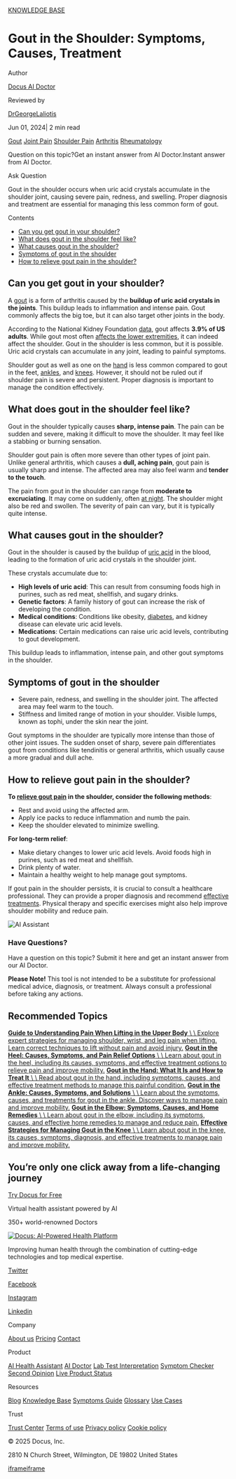 [KNOWLEDGE BASE](https://docus.ai/knowledge-base)

# Gout in the Shoulder: Symptoms, Causes, Treatment

Author

[Docus AI Doctor](https://docus.ai/ai-doctor)

Reviewed by

[DrGeorgeLaliotis](https://docus.ai/author/dr-george-laliotis)

Jun 01, 2024\| 2 min read

[Gout](https://docus.ai/tags/gout) [Joint Pain](https://docus.ai/tags/joint-pain) [Shoulder Pain](https://docus.ai/tags/shoulder-pain) [Arthritis](https://docus.ai/tags/arthritis) [Rheumatology](https://docus.ai/tags/rheumatology)

Question on this topic?Get an instant answer from AI Doctor.Instant answer from AI Doctor.

Ask Question

Gout in the shoulder occurs when uric acid crystals accumulate in the shoulder joint, causing severe pain, redness, and swelling. Proper diagnosis and treatment are essential for managing this less common form of gout.

Contents

- [Can you get gout in your shoulder?](https://docus.ai/knowledge-base/gout-in-shoulder#can-you-get-gout-in-your-shoulder)
- [What does gout in the shoulder feel like?](https://docus.ai/knowledge-base/gout-in-shoulder#what-does-gout-in-the-shoulder-feel-like)
- [What causes gout in the shoulder?](https://docus.ai/knowledge-base/gout-in-shoulder#what-causes-gout-in-the-shoulder)
- [Symptoms of gout in the shoulder](https://docus.ai/knowledge-base/gout-in-shoulder#symptoms-of-gout-in-the-shoulder)
- [How to relieve gout pain in the shoulder?](https://docus.ai/knowledge-base/gout-in-shoulder#how-to-relieve-gout-pain-in-the-shoulder)

## Can you get gout in your shoulder?

A [gout](https://docus.ai/symptoms-guide/gout-overview) is a form of arthritis caused by the **buildup of uric acid crystals in the joints**. This buildup leads to inflammation and intense pain. Gout commonly affects the big toe, but it can also target other joints in the body.

According to the National Kidney Foundation [data](https://www.kidney.org/atoz/content/gout/patient-facts), gout affects **3.9% of US adults**. While gout most often [affects the lower extremities](https://docus.ai/knowledge-base/gout-in-heel), it can indeed affect the shoulder. Gout in the shoulder is less common, but it is possible. Uric acid crystals can accumulate in any joint, leading to painful symptoms.

Shoulder gout as well as one on the [hand](https://docus.ai/knowledge-base/gout-in-hand) is less common compared to gout in the feet, [ankles](https://docus.ai/knowledge-base/gout-in-ankle), and [knees](https://docus.ai/knowledge-base/gout-in-knee). However, it should not be ruled out if shoulder pain is severe and persistent. Proper diagnosis is important to manage the condition effectively.

## What does gout in the shoulder feel like?

Gout in the shoulder typically causes **sharp, intense pain**. The pain can be sudden and severe, making it difficult to move the shoulder. It may feel like a stabbing or burning sensation.

Shoulder gout pain is often more severe than other types of joint pain. Unlike general arthritis, which causes a **dull, aching pain**, gout pain is usually sharp and intense. The affected area may also feel warm and **tender to the touch**.

The pain from gout in the shoulder can range from **moderate to excruciating**. It may come on suddenly, often [at night](https://docus.ai/symptoms-guide/how-to-stop-gout-pain-at-night#tips-for-better-sleep-with-gout). The shoulder might also be red and swollen. The severity of pain can vary, but it is typically quite intense.

## What causes gout in the shoulder?

Gout in the shoulder is caused by the buildup of [uric acid](https://docus.ai/glossary/biomarkers/uric-acid) in the blood, leading to the formation of uric acid crystals in the shoulder joint.

These crystals accumulate due to:

- **High levels of uric acid**: This can result from consuming foods high in purines, such as red meat, shellfish, and sugary drinks.
- **Genetic factors**: A family history of gout can increase the risk of developing the condition.
- **Medical conditions**: Conditions like obesity, [diabetes](https://docus.ai/tags/diabetes), and kidney disease can elevate uric acid levels.
- **Medications**: Certain medications can raise uric acid levels, contributing to gout development.

This buildup leads to inflammation, intense pain, and other gout symptoms in the shoulder.

## Symptoms of gout in the shoulder

- Severe pain, redness, and swelling in the shoulder joint. The affected area may feel warm to the touch.
- Stiffness and limited range of motion in your shoulder. Visible lumps, known as tophi, under the skin near the joint.

Gout symptoms in the shoulder are typically more intense than those of other joint issues. The sudden onset of sharp, severe pain differentiates gout from conditions like tendinitis or general arthritis, which usually cause a more gradual and dull ache.

## How to relieve gout pain in the shoulder?

**To [relieve gout pain](https://docus.ai/symptoms-guide/10-minute-gout-relief) in the shoulder, consider the following methods**:

- Rest and avoid using the affected arm.
- Apply ice packs to reduce inflammation and numb the pain.
- Keep the shoulder elevated to minimize swelling.

**For long-term relief**:

- Make dietary changes to lower uric acid levels. Avoid foods high in purines, such as red meat and shellfish.
- Drink plenty of water.
- Maintain a healthy weight to help manage gout symptoms.

If gout pain in the shoulder persists, it is crucial to consult a healthcare professional. They can provide a proper diagnosis and recommend [effective treatments](https://docus.ai/symptoms-guide/gout-removal). Physical therapy and specific exercises might also help improve shoulder mobility and reduce pain.

![AI Assistant](https://docus.ai/images/small-assistant.png)

### Have Questions?

Have a question on this topic? Submit it here and get an instant answer from our AI Doctor.

**Please Note!** This tool is not intended to be a substitute for professional medical advice, diagnosis, or treatment. Always consult a professional before taking any actions.

## Recommended Topics

[**Guide to Understanding Pain When Lifting in the Upper Body** \\
\\
Explore expert strategies for managing shoulder, wrist, and leg pain when lifting. Learn correct techniques to lift without pain and avoid injury.](https://docus.ai/knowledge-base/guide-to-understanding-pain-when-lifting) [**Gout in the Heel: Causes, Symptoms, and Pain Relief Options** \\
\\
Learn about gout in the heel, including its causes, symptoms, and effective treatment options to relieve pain and improve mobility.](https://docus.ai/knowledge-base/gout-in-heel) [**Gout in the Hand: What It Is and How to Treat It** \\
\\
Read about gout in the hand, including symptoms, causes, and effective treatment methods to manage this painful condition.](https://docus.ai/knowledge-base/gout-in-hand) [**Gout in the Ankle: Causes, Symptoms, and Solutions** \\
\\
Learn about the symptoms, causes, and treatments for gout in the ankle. Discover ways to manage pain and improve mobility.](https://docus.ai/knowledge-base/gout-in-ankle) [**Gout in the Elbow: Symptoms, Causes, and Home Remedies** \\
\\
Learn about gout in the elbow, including its symptoms, causes, and effective home remedies to manage and reduce pain.](https://docus.ai/knowledge-base/gout-in-elbow) [**Effective Strategies for Managing Gout in the Knee** \\
\\
Learn about gout in the knee, its causes, symptoms, diagnosis, and effective treatments to manage pain and improve mobility.](https://docus.ai/knowledge-base/gout-in-knee)

## You’re only one click away from a life-changing journey

[Try Docus for Free](https://my.docus.ai/auth/signup)

Virtual health assistant powered by AI

350+ world-renowned Doctors

[![Docus: AI-Powered Health Platform](https://docus.ai/docus-dark-logo.svg)](https://docus.ai/)

Improving human health through the combination of cutting-edge technologies and top medical expertise.

[Twitter](https://twitter.com/docus_ai)

[Facebook](https://www.facebook.com/docusai)

[Instagram](https://www.instagram.com/docus.ai/)

[Linkedin](https://www.linkedin.com/company/docusai/)

Company

[About us](https://docus.ai/about-us) [Pricing](https://docus.ai/pricing) [Contact](https://docus.ai/contact)

Product

[AI Health Assistant](https://docus.ai/ai-health-assistant) [AI Doctor](https://docus.ai/ai-doctor) [Lab Test Interpretation](https://docus.ai/lab-test-interpretation) [Symptom Checker](https://docus.ai/symptom-checker) [Second Opinion](https://docus.ai/second-opinion) [Live Product Status](https://docus.statuspage.io/)

Resources

[Blog](https://docus.ai/blog) [Knowledge Base](https://docus.ai/knowledge-base) [Symptoms Guide](https://docus.ai/symptoms-guide) [Glossary](https://docus.ai/glossary) [Use Cases](https://docus.ai/use-cases)

Trust

[Trust Center](https://trust.docus.ai/) [Terms of use](https://docus.ai/terms-of-use) [Privacy policy](https://docus.ai/privacy-policy) [Cookie policy](https://docus.ai/cookie-policy)

© 2025 Docus, Inc.

2810 N Church Street, Wilmington, DE 19802 United States

[iframe](https://td.doubleclick.net/td/ga/rul?tid=G-C1NR4HEC74&gacid=933948934.1741380992&gtm=45je5362v874030715z8849365654za200zb849365654&dma=0&gcs=G1--&gcd=13l3l3R3l5l1&npa=0&pscdl=noapi&aip=1&fledge=1&frm=0&tag_exp=102067808~102482433~102539968~102587591~102640600~102717422~102788824~102814059&z=531092050)[iframe](https://td.doubleclick.net/td/rul/11076298198?random=1741380992516&cv=11&fst=1741380992516&fmt=3&bg=ffffff&guid=ON&async=1&gtm=45je5362v874030715z8849365654za200zb849365654&gcd=13l3l3R3l5l1&dma=0&tag_exp=102067808~102482433~102539968~102587591~102640600~102717422~102788824~102814059&u_w=1280&u_h=1024&url=https%3A%2F%2Fdocus.ai%2Fknowledge-base%2Fgout-in-shoulder&hn=www.googleadservices.com&frm=0&tiba=Gout%20in%20the%20Shoulder%3A%20Symptoms%2C%20Causes%2C%20Treatment&npa=0&pscdl=noapi&auid=818234552.1741380992&uaa=&uab=&uafvl=&uamb=0&uam=&uap=&uapv=&uaw=0&fledge=1&data=event%3Dgtag.config)